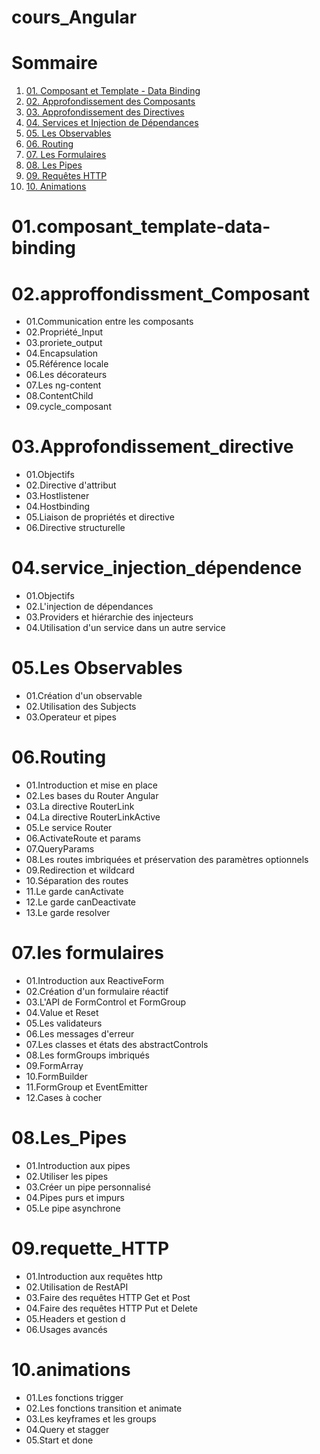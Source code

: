 # cours_Angular

# Sommaire

1. [01. Composant et Template - Data Binding](#01composant_template-data-binding)
2. [02. Approfondissement des Composants](#02approffondissment_composant)
3. [03. Approfondissement des Directives](#03approfondissement_directive)
4. [04. Services et Injection de Dépendances](#04service_injection_dépendence)
5. [05. Les Observables](#05les-observables)
6. [06. Routing](#06routing)
7. [07. Les Formulaires](#07les-formulaires)
8. [08. Les Pipes](#08les_pipes)
9. [09. Requêtes HTTP](#09requette_http)
10. [10. Animations](#10animations)




# 01.composant_template-data-binding

# 02.approffondissment_Composant

- 01.Communication entre les composants
- 02.Propriété_Input
- 03.proriete_output
- 04.Encapsulation
- 05.Référence locale
- 06.Les décorateurs
- 07.Les ng-content
- 08.ContentChild
- 09.cycle_composant

# 03.Approfondissement_directive

- 01.Objectifs
- 02.Directive d'attribut
- 03.Hostlistener
- 04.Hostbinding
- 05.Liaison de propriétés et directive
- 06.Directive structurelle

# 04.service_injection_dépendence

- 01.Objectifs
- 02.L'injection de dépendances
- 03.Providers et hiérarchie des injecteurs
- 04.Utilisation d'un service dans un autre service

# 05.Les Observables

-  01.Création d'un observable
-  02.Utilisation des Subjects
- 03.Operateur et pipes

# 06.Routing

- 01.Introduction et mise en place
- 02.Les bases du Router Angular
- 03.La directive RouterLink
- 04.La directive RouterLinkActive
- 05.Le service Router
- 06.ActivateRoute et params
- 07.QueryParams
- 08.Les routes imbriquées et préservation des paramètres optionnels
- 09.Redirection et wildcard
- 10.Séparation des routes
- 11.Le garde canActivate
- 12.Le garde canDeactivate
- 13.Le garde resolver

# 07.les formulaires

- 01.Introduction aux ReactiveForm
- 02.Création d'un formulaire réactif
- 03.L'API de FormControl et FormGroup
- 04.Value et Reset
- 05.Les validateurs
- 06.Les messages d'erreur
- 07.Les classes et états des abstractControls
- 08.Les formGroups imbriqués
- 09.FormArray
- 10.FormBuilder
- 11.FormGroup et EventEmitter
- 12.Cases à cocher

# 08.Les_Pipes

- 01.Introduction aux pipes
- 02.Utiliser les pipes
- 03.Créer un pipe personnalisé
- 04.Pipes purs et impurs
- 05.Le pipe asynchrone

# 09.requette_HTTP

- 01.Introduction aux requêtes http
- 02.Utilisation de RestAPI
- 03.Faire des requêtes HTTP Get et Post
- 04.Faire des requêtes HTTP Put et Delete
- 05.Headers et gestion d
- 06.Usages  avancés

# 10.animations

- 01.Les fonctions trigger
- 02.Les fonctions transition et animate
- 03.Les keyframes et les groups
- 04.Query et stagger
- 05.Start et done





